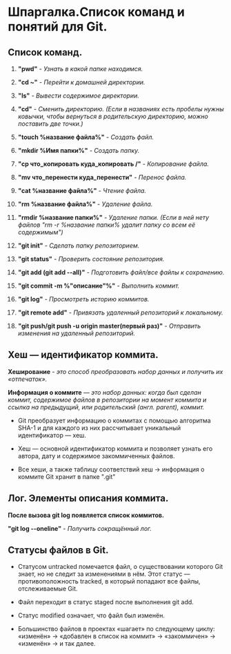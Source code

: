# Шпаргалка.Cписок команд и понятий для Git.

## Список команд.

1. **"pwd"** - *Узнать в какой папке находимся.*

2. **"cd ~"** - *Перейти к домашней директории.*

3. **"ls"** - *Вывести содержимое директории.*

4. **"cd"** - *Сменить директорию. (Если в названиях есть пробелы нужны ковычки, чтобы вернуться в родительскую директорию, можно поставить две точки.)*

5. **"touch %название файла%"** - *Создать файл.*

6. **"mkdir %Имя папки%"** - *Создать папку.*

7. **"cp что_копировать куда_копировать /"** - *Копирование файла.*

8. **"mv что_перенести куда_перенести"** - *Перенос файла.*

9. **"cat %название файла%"** - *Чтение файла.*

10. **"rm %название файла%"** - *Удаление файла.*

11. **"rmdir %название папки%"** - *Удаление папки. (Если в ней нету файлов "rm -r %название папки% удалит папку со всем её содержимым")*

12. **"git init"** - *Сделать папку репозиторием.*

13. **"git status"** - *Проверить состояние репозитория.*

14. **"git add (git add --all)"** - *Подготовить файл/все файлы к сохранению.*

15. **"git commit -m %"описание"%"** - *Выполнить коммит.*

16. **"git log"** - *Просмотреть историю коммитов.*

17. **"git remote add"** - *Привязать удаленный репозиторий к локальному.*

18. **"git push/git push -u origin master(первый раз)"** - *Отправить изменения на удаленный репозиторий.*

## Хеш — идентификатор коммита.

**Хеширование** - *это способ преобразовать набор данных и получить их «отпечаток».*

**Информация о коммите** — *это набор данных: когда был сделан коммит, содержимое файлов в репозитории на момент коммита и ссылка на предыдущий, или родительский (англ. parent), коммит.*

* Git преобразует информацию о коммитах с помощью алгоритма SHA-1 и для каждого из них рассчитывает уникальный идентификатор — хеш.

* Хеш — основной идентификатор коммита и позволяет узнать его автора, дату и содержимое закоммиченных файлов.

* Все хеши, а также таблицу соответствий хеш → информация о коммите Git хранит в папке ".git"

## Лог. Элементы описания коммита.

**После вызова git log появляется список коммитов.**

**"git log --oneline"** - *Получить сокращённый лог.*

## Статусы файлов в Git.

* Статусом untracked помечается файл, о существовании которого Git знает, но не следит за изменениями в нём. Этот статус — противоположность tracked, в который попадают все файлы, отслеживаемые Git.

* Файл переходит в статус staged после выполнения git add.

* Статус modified означает, что файл был изменён.

* Большинство файлов в проектах «шагает» по следующему циклу: «изменён» → «добавлен в список на коммит» → «закоммичен» → «изменён» → и так далее.

